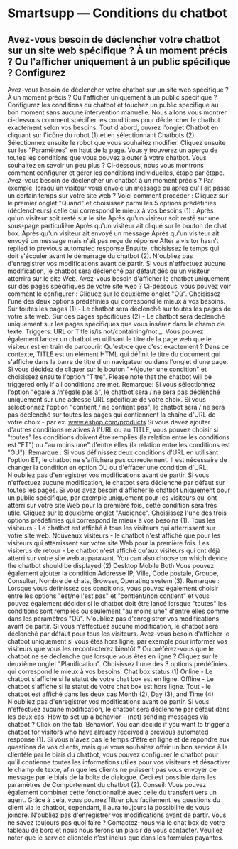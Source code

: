 # Smartsupp — Conditions du chatbot
## Avez-vous besoin de déclencher votre chatbot sur un site web spécifique ? À un moment précis ? Ou l'afficher uniquement à un public spécifique ? Configurez
Avez-vous besoin de déclencher votre chatbot sur un site web spécifique ? À un moment précis ? Ou l'afficher uniquement à un public spécifique ? Configurez les conditions du chatbot et touchez un public spécifique au bon moment sans aucune intervention manuelle.
Nous allons vous montrer ci-dessous comment spécifier les conditions pour déclencher le chatbot exactement selon vos besoins.
Tout d'abord, ouvrez l'onglet Chatbot en cliquant sur l'icône du robot (1) et en sélectionnant Chatbots (2). Sélectionnez ensuite le robot que vous souhaitez modifier.
Cliquez ensuite sur les "Paramètres" en haut de la page. Vous y trouverez un aperçu de toutes les conditions que vous pouvez ajouter à votre chatbot. Vous souhaitez en savoir un peu plus ? Ci-dessous, nous vous montrons comment configurer et gérer les conditions individuelles, étape par étape.
Avez-vous besoin de déclencher un chatbot à un moment précis ? Par exemple, lorsqu'un visiteur vous envoie un message ou après qu'il ait passé un certain temps sur votre site web ? Voici comment procéder :
Cliquez sur le premier onglet "Quand" et choisissez parmi les 5 options prédéfinies (déclencheurs) celle qui correspond le mieux à vos besoins (1) :
Après qu'un visiteur soit resté sur le site
Après qu'un visiteur soit resté sur une sous-page particulière
Après qu'un visiteur ait cliqué sur le bouton de chat box.
Après qu'un visiteur ait envoyé un message
Après qu'un visiteur ait envoyé un message mais n'ait pas reçu de réponse
After a visitor hasn’t replied to previous automated response
Ensuite, choisissez le temps qui doit s'écouler avant le démarrage du chatbot (2).
N'oubliez pas d'enregistrer vos modifications avant de partir. 
Si vous n'effectuez aucune modification, le chatbot sera déclenché par défaut dès qu'un visiteur atterrira sur le site Web.
Avez-vous besoin d'afficher le chatbot uniquement sur des pages spécifiques de votre site web ? Ci-dessous, vous pouvez voir comment le configurer :
Cliquez sur le deuxième onglet "Où". Choisissez l'une des deux options prédéfinies qui correspond le mieux à vos besoins.
Sur toutes les pages (1) - Le chatbot sera déclenché sur toutes les pages de votre site web. 
Sur des pages spécifiques (2) - Le chatbot sera déclenché uniquement sur les pages spécifiques que vous insérez dans le champ de texte. Triggers: URL or Title is/is not/containing/not _.
Vous pouvez également lancer un chatbot en utilisant le titre de la page web que le visiteur est en train de parcourir. Qu'est-ce que c'est exactement ? Dans ce contexte, TITLE est un élément HTML qui définit le titre du document qui s'affiche dans la barre de titre d'un navigateur ou dans l'onglet d'une page. Si vous décidez de cliquer sur le bouton "+Ajouter une condition" et choisissez ensuite l'option "Titre".
Please note that the chatbot will be triggered only if all conditions are met.
Remarque: Si vous sélectionnez l'option "égale à /n'égale pas à", le chatbot sera / ne sera pas déclenché uniquement sur une adresse URL spécifique de votre choix. Si vous sélectionnez l'option "contient / ne contient pas", le chatbot sera / ne sera pas déclenché sur toutes les pages qui contiennent la chaîne d'URL de votre choix - par ex. www.eshop.com/products
Si vous devez ajouter d'autres conditions relatives à l'URL ou au TITLE, vous pouvez choisir si "toutes" les conditions doivent être remplies (la relation entre les conditions est "ET") ou "au moins une" d'entre elles (la relation entre les conditions est "OU").
Remarque : Si vous définissez deux conditions d'URL en utilisant l'option ET, le chatbot ne s'affichera pas correctement. Il est nécessaire de changer la condition en option OU ou d'effacer une condition d'URL.
N'oubliez pas d'enregistrer vos modifications avant de partir. 
Si vous n'effectuez aucune modification, le chatbot sera déclenché par défaut sur toutes les pages.
Si vous avez besoin d'afficher le chatbot uniquement pour un public spécifique, par exemple uniquement pour les visiteurs qui ont atterri sur votre site Web pour la première fois, cette condition sera très utile.
Cliquez sur le deuxième onglet "Audience". Choisissez l'une des trois options prédéfinies qui correspond le mieux à vos besoins (1).
Tous les visiteurs - Le chatbot est affiché à tous les visiteurs qui atterrissent sur votre site web.
Nouveaux visiteurs - le chatbot n'est affiché que pour les visiteurs qui atterrissent sur votre site Web pour la première fois. 
Les visiterus de retour - Le chatbot n'est affiché qu'aux visiteurs qui ont déjà atterri sur votre site web auparavant.
You can also choose on which device the chatbot should be displayed (2)
Desktop
Mobile
Both
Vous pouvez également ajouter la condition Addresse IP, Ville, Code postale, Groupe, Consulter, Nombre de chats, Browser, Operating system (3). 
Remarque : Lorsque vous définissez ces conditions, vous pouvez également choisir entre les options "est/ne l'est pas" et "contient/non contient" et vous pouvez également décider si le chatbot doit être lancé lorsque "toutes" les conditions sont remplies ou seulement "au moins une" d'entre elles comme dans les paramètres "Où".
N'oubliez pas d'enregistrer vos modifications avant de partir.
Si vous n'effectuez aucune modification, le chatbot sera déclenché par défaut pour tous les visiteurs.
Avez-vous besoin d'afficher le chatbot uniquement si vous êtes hors ligne, par exemple pour informer vos visiteurs que vous les recontacterez bientôt ? Ou préférez-vous que le chatbot ne se déclenche que lorsque vous êtes en ligne ?
Cliquez sur le deuxième onglet "Planification". Choisissez l'une des 3 options prédéfinies qui correspond le mieux à vos besoins.
Chat box status (1)
Online - Le chatbot s'affiche si le statut de votre chat box est en ligne.
Offline - Le chatbot s'affiche si le statut de votre chat box est hors ligne. 
Tout - le chatbot est affiché dans les deux cas
Month (2), Day (3), and Time (4)
N'oubliez pas d'enregistrer vos modifications avant de partir.
Si vous n'effectuez aucune modification, le chatbot sera déclenché par défaut dans les deux cas.
How to set up a behavior - (not) sending messages via chatbot ?
Click on the tab ‘Behavior’.
You can decide if you want to trigger a chatbot for visitors who have already received a previous automated response (1).
Si vous n'avez pas le temps d'être en ligne et de répondre aux questions de vos clients, mais que vous souhaitez offrir un bon service à la clientèle par le biais du chatbot, vous pouvez configurer le chatbot pour qu'il contienne toutes les informations utiles pour vos visiteurs et désactiver le champ de texte, afin que les clients ne puissent pas vous envoyer de message par le biais de la boîte de dialogue. Ceci est possible dans les paramètres de Comportement du chatbot (2).
Conseil: Vous pouvez également combiner cette fonctionnalité avec celle du transfert vers un agent. Grâce à cela, vous pourrez filtrer plus facilement les questions du client via le chatbot, cependant, il aura toujours la possibilité de vous joindre.
N'oubliez pas d'enregistrer vos modifications avant de partir.
Vous ne savez toujours pas quoi faire ? Contactez-nous via le chat box de votre tableau de bord et nous nous ferons un plaisir de vous contacter. Veuillez noter que le service clientèle n’est inclus que dans les formules payantes.

